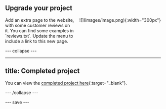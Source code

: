 ## Upgrade your project

<div style="display: flex; flex-wrap: wrap">
<div style="flex-basis: 200px; flex-grow: 1; margin-right: 15px;">
Add an extra page to the website, with some customer reviews on it. You can find some examples in `reviews.txt`. Update the menu to include a link to this new page.
</div>
<div>
![](images/image.png){:width="300px"}
</div>
</div>

--- collapse ---

---
title: Completed project
---

You can view the [completed project here](#){:target="_blank"}.

--- /collapse ---

--- save ---